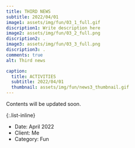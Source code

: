 ```yaml
---
title: THIRD NEWS
subtitle: 2022/04/01
image1: assets/img/fun/03_1_full.gif
discription1: Write description here
image2: assets/img/fun/03_2_full.png
discription2: .
image3: assets/img/fun/03_3_full.png
discription3: .
comments: true
alt: Third news

caption:
  title: ACTIVITIES
  subtitle: 2022/04/01
  thumbnail: assets/img/fun/news3_thumbnail.gif
---
```

Contents will be updated soon.


{:.list-inline}
- Date: April 2022
- Client: Me
- Category: Fun

